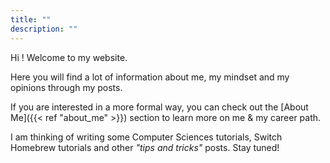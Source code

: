 ```yaml
---
title: ""
description: ""
---
```


Hi ! Welcome to my website.

Here you will find a lot of information about me, my mindset and my opinions through my posts.

If you are interested in a more formal way, you can check out the [About Me]({{< ref "about_me" >}}) section to learn more on me & my career path.

I am thinking of writing some Computer Sciences tutorials, Switch Homebrew tutorials and other *"tips and tricks"* posts. Stay tuned!